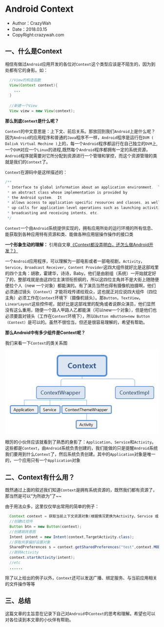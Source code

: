 # Android Context
* Author：CrazyWah
* Date：2018.03.15
* CopyRight:crazywah.com

## 一、什么是Context
相信有做过`Android`应用开发的各位对`Context`这个类型应该是不陌生的，因为到处都有它的身影。如：
```java
  //View的构造函数
  View(Context context){
    ...
  }

  //新建一个View
  View view = new View(context);
```
**那么到底`Context`是什么呢？**

`Context`的中文意思是：上下文、前后关系。那放回到我们`Android`上是什么呢？因为`Android`的应用程序和普通的`Java`程序不一样，`Android`程序是运行在`DVM ( Dalivk Virtual Mechine )`上的，每一个`Android`程序都运行在自己独立的`DVM`上,一个`DVM`对应一个`Linux`的进程,既然每个`Android`程序都拥有一定的系统资源，`Android`程序就需要对它所分配到资源进行一个管理和掌控，而这个资源管理的类就是我们的`Context`了。

`Context`在源码中是这样描述的：

```Java
/**
 * Interface to global information about an application environment.  This is
 * an abstract class whose implementation is provided by
 * the Android system.  It
 * allows access to application-specific resources and classes, as well as
 * up-calls for application-level operations such as launching activities,
 * broadcasting and receiving intents, etc.
 */
```

`Context`一个由`Android`系统提供实现的，拥有应用所处的运行环境的所有信息、能获取到各种应用特有资源和类、能做各种应用层操作操作的接口类

**一个形象生动的理解：** 引用自文章[《Context都没弄明白，还怎么做Android开发？》](https://www.jianshu.com/p/94e0f9ab3f1d)

一个`Android`应用程序，可以理解为一部电影或者一部电视剧，`Activity`，`Service`，`Broadcast Receiver`，`Content Provider`这四大组件就好比是这部戏里的四个主角：胡歌，霍建华，诗诗，Baby。他们是由剧组（系统）一开始就定好了的，整部戏就是由这四位主演领衔担纲的，所以这四位主角并不是大街上随随便便拉个人（new 一个对象）都能演的。有了演员当然也得有摄像机拍摄啊，他们必须通过镜头（`Context`）才能将戏传递给观众，这也就正对应说四大组件（四位主角）必须工作在`Context`环境下（摄像机镜头）。那`Button`，`TextView`，`LinearLayout`这些控件呢，就好比是这部戏里的配角或者说群众演员，他们显然没有这么重用，随便一个路人甲路人乙都能演（可以new一个对象），但是他们也必须要面对镜头（工作在`Context`环境下），所以`Button mButton=new Button（Context）`是可以的。虽然不很恰当，但还是很容易理解的，希望有帮助。

**那么Android中有多少组件是Context呢？**

我们来看一下`Context`的类关系图

![Context类关系图](https://github.com/OuFungWah/FungWahToolsDemo/blob/master/Tutorial/Picture/Context.png)

眼厉的小伙伴应该就看到了熟悉的身影了：`Application`、`Service`和`Activity`。这些都是`Context`，由`Android`系统负责创建的，我们能做的只是提醒`Android`系统我们要用到什么`Context`了，然后系统负责创建。其中的`Application`对象是唯一的，一个应用只有一个`Application`对象

## 二、Context有什么用？
既然通过上面的叙述我们知道`Context`是拥有系统资源的，既然我们都有资源了，那当然是可以“为所欲为”了~~

由于用法众多，这里仅仅举出常用的简单的例子：
```java
  Context context = 获取当前上下文资源对象(根据情况更换为Activity、Service 或 Application) ;
  //创建UI控件
  Button btn = new Button(context);
  //创建跳转意图
  Intent intent = new Intent(context,TargetActivity.class);
  //获取共享偏好设置对象
  SharedPreferences s = context.getSharedPreferences("test",context.MODE_PRIVATE);
  //跳转Activity
  context.startActivity(intent);
  //etc
  ......

```

除了以上给出的例子以外，`Context`还可以发送广播、绑定服务、与当前应用相关的文件操作等等

## 三、总结
这篇文章的主旨意在记录下自己对`Android`中`Context`的思考和理解。希望也可以对各位读到本文章的小伙伴有帮助。
